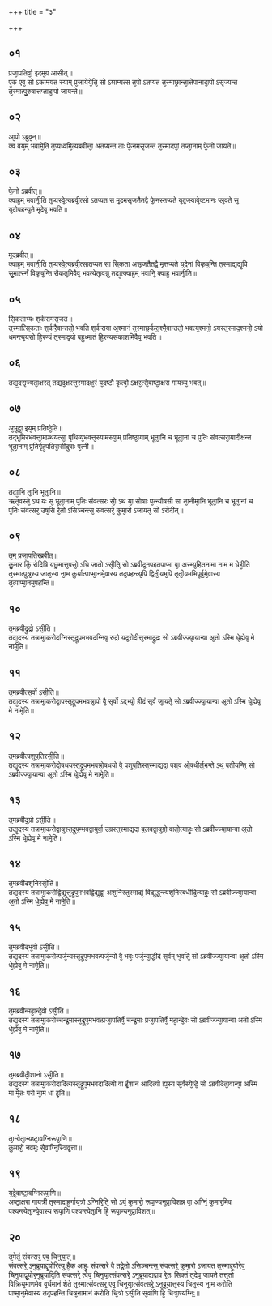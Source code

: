 +++
title = "३"

+++
## ०१
प्रजा᳘पतिर्वा᳘ इदम᳘ग्र आसीत्॥  
ए᳘क एव᳘ सो ऽकामयत स्याम् प्र᳘जायेये᳘ति᳘ सो ऽश्राम्यत्स त᳘पो ऽतप्यत त᳘स्माछ्रान्ता᳘त्तेपानादा᳘पो ऽसृज्यन्त त᳘स्मात्पु᳘रुषात्तप्तादा᳘पो जायन्ते॥  
## ०२
आ᳘पो ऽब्रुव᳘न्॥  
क्व वय᳘म् भवामे᳘ति त᳘प्यध्वमि᳘त्यब्रवीत्ता᳘ अतप्यन्त ताः फे᳘नमसृजन्त त᳘स्मादपां᳘ तप्ता᳘नाम् फे᳘नो जायते॥  
## ०३
फे᳘नो ऽब्रवीत्॥  
क्वाह᳘म् भवानी᳘ति त᳘प्यस्वे᳘त्यब्रवी᳘त्सो ऽतप्यत स मृ᳘दमसृजतैतद्वै फे᳘नस्तप्यते य᳘द᳘प्स्वावे᳘ष्टमानः प्ल᳘वते स᳘ य᳘दोपहन्य᳘ते मृ᳘देव᳘ भवति॥  
## ०४
मृ᳘दब्रवीत्॥  
क्वाह᳘म् भवानी᳘ति त᳘प्यस्वे᳘त्यब्रवी᳘त्सातप्यत सा सि᳘कता असृजतैतद्वै मृ᳘त्तप्यते य᳘देनां विकृष᳘न्ति त᳘स्माद्यद्य᳘पि सु᳘मार्त्स्नं विकृष᳘न्ति सैकत᳘मिवैव᳘ भवत्येता᳘वन्नु तद्य᳘त्क्वाह᳘म् भवानि᳘ क्वाह᳘ भवानी᳘ति॥  
## ०५
सि᳘कताभ्यः श᳘र्करामसृजत॥  
त᳘स्मात्सि᳘कताः श᳘र्करै᳘वान्ततो᳘ भवति श᳘र्कराया अ᳘श्मानं त᳘स्माछ᳘र्करा᳘श्मै᳘वान्ततो᳘ भवत्य᳘श्मनो᳘ ऽयस्त᳘स्माद᳘श्मनो᳘ ऽयो धमन्त्य᳘यसो हि᳘रण्यं त᳘स्माद᳘यो बहुध्मातं हि᳘रण्यसंकाशमिवैव᳘ भवति॥  
## ०६
तद्य᳘दसृज्यता᳘क्षरत् तद्यद᳘क्षरत्त᳘स्मादक्ष᳘रं य᳘दष्टौ कृत्वो᳘ ऽक्षर᳘त्सै᳘वाष्टा᳘क्षरा गायत्र्य᳘ भवत्॥  
## ०७
अ᳘भूद्वा᳘ इय᳘म् प्रतिष्ठे᳘ति॥  
तद्भृ᳘मिरभवत्ता᳘मप्रथयत्सा᳘ पृथिव्य᳘भवत्त᳘स्यामस्या᳘म् प्रतिष्ठा᳘याम् भूता᳘नि च भूता᳘नां च प्र᳘तिः संवत्सरा᳘यादीक्षन्त भूता᳘नाम् प्र᳘तिर्गृह᳘पतिरा᳘सीदुषाः प᳘त्नी॥  
## ०८
तद्या᳘नि ता᳘नि भूता᳘नि॥  
ऋत᳘वस्ते᳘ ऽथ यः स᳘ भूता᳘नाम् प᳘तिः संवत्सरः सो᳘ ऽथ या᳘ सोषाः प᳘त्न्यौषसी सा ता᳘नीमा᳘नि भूता᳘नि च भूता᳘नां च प᳘तिः संवत्सर᳘ उष᳘सि रे᳘तो ऽसिञ्चन्त्स᳘ संवत्सरे᳘ कुमा᳘रो ऽजायत᳘ सो ऽरोदीत्॥  
## ०९
त᳘म् प्रजा᳘पतिरब्रवीत्॥  
कु᳘मार किं᳘ रोदिषि यछ्र᳘मात्त᳘पसो᳘ ऽधि जातो ऽसी᳘ति᳘ सो ऽब्रवीद᳘नपहतपाप्मा वा᳘ अस्म्य᳘हितनामा नाम म धेही᳘ति त᳘स्मात्पुत्र᳘स्य जात᳘स्य ना᳘म कुर्यात्पाप्मा᳘नमे᳘वास्य तद᳘पहन्त्य᳘पि द्विती᳘यम᳘पि तृती᳘यमभिपूर्व᳘मे᳘वास्य त᳘त्पाप्मा᳘नम᳘पहन्ति॥  
## १०
त᳘मब्रवीद्रु᳘द्रो ऽसी᳘ति॥  
तद्य᳘दस्य तन्नामा᳘करोदग्निस्त᳘द्रूपमभवदग्निव᳘ रुद्रो यद᳘रोदीत्त᳘स्माद्रु᳘द्रः सो ऽब्रवीज्ज्या᳘यान्वा अ᳘तो ऽस्मि धे᳘ह्येव᳘ मे नामे᳘ति॥  
## ११
त᳘मब्रवीत्स᳘र्वो ऽसी᳘ति॥  
तद्य᳘दस्य तन्नामा᳘करोदा᳘पस्त᳘द्रूपमभवन्ना᳘पो वै᳘ स᳘र्वो ऽद्भ्यो᳘ हीदं स᳘र्वं जा᳘यते᳘ सो ऽब्रवीज्ज्या᳘यान्वा अ᳘तो ऽस्मि धे᳘ह्येव᳘ मे नामे᳘ति॥  
## १२
त᳘मब्रवीत्पशुप᳘तिरसी᳘ति॥  
तद्य᳘दस्य तन्नामा᳘करोदो᳘षधयस्त᳘द्रूप᳘मभवन्नो᳘षधयो वै᳘ पशुप᳘तिस्त᳘स्माद्यदा᳘ पश᳘व ओ᳘षधीर्ल᳘भन्ते ऽथ᳘ पतीयन्ति᳘ सो ऽब्रवीज्ज्या᳘यान्वा अ᳘तो ऽस्मि धे᳘ह्येव᳘ मे नामे᳘ति॥  
## १३
त᳘मब्रवीदु᳘ग्रो ऽसी᳘ति॥  
तद्य᳘दस्य तन्नामा᳘करोद्वायुस्त᳘द्रूप᳘म्भवद्वायुर्वा᳘ उग्रस्त᳘स्माद्यदा ब᳘लवद्वा᳘युग्रो᳘ वातो᳘त्याहुः᳘ सो ऽब्रवीज्ज्या᳘यान्वा अ᳘तो ऽस्मि धे᳘ह्येव᳘ मे नामे᳘ति॥  
## १४
त᳘मब्रवीदश᳘निरसी᳘ति॥  
तद्य᳘दस्य तन्नामा᳘करोद्विद्युत्त᳘द्रूप᳘मभवद्विद्युद्वा᳘ अश᳘निस्त᳘स्माद्यं᳘ विद्युद्ध᳘न्त्यश᳘निरबधीदि᳘त्याहुः᳘ सो ऽब्रवीज्ज्या᳘यान्वा अ᳘तो ऽस्मि धे᳘ह्येव᳘ मे नामे᳘ति॥  
## १५
त᳘मब्रवीद्भ᳘वो ऽसी᳘ति॥  
तद्य᳘दस्य तन्नामा᳘करोत्पर्ज᳘न्यस्त᳘द्रूप᳘मभवत्पर्ज᳘न्यो वै᳘ भवः᳘ पर्ज᳘न्या᳘द्धीदं स᳘र्वम् भ᳘वति᳘ सो ऽब्रवीज्ज्या᳘यान्वा अ᳘तो ऽस्मि धे᳘ह्येव᳘ मे नामे᳘ति॥  
## १६
त᳘मब्रवीन्महा᳘न्दे᳘वो ऽसी᳘ति॥  
तद्य᳘दस्य तन्नामा᳘करोच्चन्द्र᳘मास्त᳘द्रूप᳘मभवत्प्रजा᳘पतिर्वै᳘ चन्द्र᳘माः प्रजा᳘पतिर्वै᳘ महा᳘न्दे᳘वः सो ऽब्रवीज्ज्या᳘यान्वा अतो ऽस्मि धे᳘ह्येव᳘ मे नामे᳘ति॥  
## १७
त᳘मब्रवीदी᳘शानो ऽसी᳘ति॥  
तद्य᳘दस्य तन्नामा᳘करोदादित्यस्त᳘द्रूप᳘मभवदादित्यो वा ई᳘शान आदित्यो ह्य᳘स्य स᳘र्वस्ये᳘ष्टे᳘ सो ऽब्रवीदेता᳘वान्वा᳘ अस्मि मा मे᳘तः परो ना᳘म धा इ᳘ति॥  
## १८
ता᳘न्येता᳘न्यष्टा᳘वग्निरूपा᳘णि॥  
कुमारो᳘ नवमः᳘ सै᳘वाग्नि᳘स्त्रिवृ᳘त्ता॥  
## १९
य᳘द्वे᳘वाष्टा᳘वग्निरूपा᳘णि॥  
अष्टा᳘क्षरा गायत्री त᳘स्मादाहुर्गाय᳘त्रो ऽग्निरि᳘ति᳘ सो ऽयं᳘ कुमारो᳘ रूपा᳘ण्यनुप्रा᳘विशन्न वा᳘ अग्निं᳘ कुमार᳘मिव पश्यन्त्येता᳘न्ये᳘वास्य रूपा᳘णि पश्यन्त्येता᳘नि हि᳘ रूपा᳘ण्यनुप्रा᳘विशत्॥  
## २०
त᳘मेतं᳘ संवत्सर᳘ एव᳘ चिनुया᳘त्॥  
संवत्सरे᳘ ऽनुब्रूयाद्दू᳘योरित्यु है᳘क आहुः संवत्सरे वै तद्रे᳘तो ऽसिञ्चन्त्स᳘ संवत्सरे᳘ कुमा᳘रो ऽजायत त᳘स्माद्दू᳘योरेव᳘ चिनुयाद्वू᳘योर᳘नुब्रूयादि᳘ति संवत्सरे᳘ त्वेव᳘ चिनुया᳘त्संवत्सरे᳘ ऽनुब्रूयाद्यद्वाव रे᳘तः सिक्तं त᳘देव᳘ जायते तत्त᳘तो विक्रिय᳘माणमेव व᳘र्धमानं शेते त᳘स्मात्संवत्सर᳘ एव᳘ चिनुया᳘त्संवत्सरे᳘ ऽनुब्रूयात्त᳘स्य चित᳘स्य ना᳘म करोति पाप्मा᳘न᳘मेवास्य तद᳘पहन्ति चित्र᳘नामानं करोति चि᳘त्रो ऽसी᳘ति स᳘र्वाणि हि᳘ चित्रा᳘ण्यग्निः᳟॥  